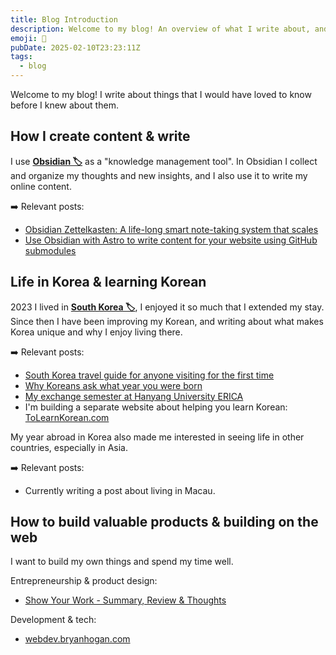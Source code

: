 ```yaml
---
title: Blog Introduction
description: Welcome to my blog! An overview of what I write about, and my best & most popular posts.
emoji: 👋
pubDate: 2025-02-10T23:23:11Z
tags:
  - blog
---
```


Welcome to my blog! I write about things that I would have loved to know before I knew about them.

## How I create content & write

I use **[Obsidian 🏷️](/tags/obsidian)** as a "knowledge management tool". In Obsidian I collect and organize my thoughts and new insights, and I also use it to write my online content.

➡️ Relevant posts: 

- [Obsidian Zettelkasten: A life-long smart note-taking system that scales](/blog/obsidian-zettelkasten)
- [Use Obsidian with Astro to write content for your website using GitHub submodules](obsidian-astro-submodule)

## Life in Korea & learning Korean

2023 I lived in **[South Korea 🏷️](/tags/korea)**, I enjoyed it so much that I extended my stay. Since then I have been improving my Korean, and writing about what makes Korea unique and why I enjoy living there.

➡️ Relevant posts:

- [South Korea travel guide for anyone visiting for the first time](/blog/south-korea-travel-guide)
- [Why Koreans ask what year you were born](/blog/korean-age)
- [My exchange semester at Hanyang University ERICA](/blog/hanyang-erica-exchange)
- I'm building a separate website about helping you learn Korean: [ToLearnKorean.com](https://tolearnkorean.com/)

My year abroad in Korea also made me interested in seeing life in other countries, especially in Asia.

➡️ Relevant posts:

- Currently writing a post about living in Macau.

## How to build valuable products & building on the web

I want to build my own things and spend my time well.

Entrepreneurship & product design:

- [Show Your Work - Summary, Review & Thoughts](/blog/show-your-work)

Development & tech:

- [webdev.bryanhogan.com](https://webdev.bryanhogan.com/)